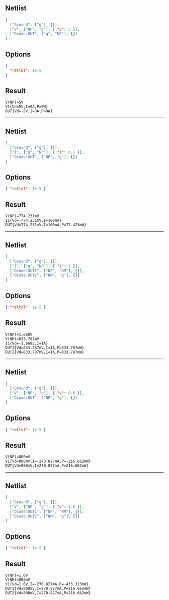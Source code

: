 ## Netlist

```json
[
  ["Ground", ["g"], {}],
  ["V", ["NP", "g"], { "v": 5 }],
  ["Diode:DUT", ["g", "NP"], {}]
]
```

## Options

```json
{
  "reltol": 1e-5
}
```

## Result

```text
V(NP)=5V
V1{Vd=5V,I=0A,P=0W}
DUT{Vd=-5V,I=0A,P=0W}
```

---

## Netlist

```json
[
  ["Ground", ["g"], {}],
  ["I", ["g", "NP"], { "i": 0.1 }],
  ["Diode:DUT", ["NP", "g"], {}]
]
```

## Options

```json
{ "reltol": 1e-5 }
```

## Result

```text
V(NP)=774.231mV
I1{Vd=-774.231mV,I=100mA}
DUT{Vd=774.231mV,I=100mA,P=77.423mW}
```

---

## Netlist

```json
[
  ["Ground", ["g"], {}],
  ["I", ["g", "NP"], { "i": 1 }],
  ["Diode:DUT1", ["NP", "NM"], {}],
  ["Diode:DUT2", ["NM", "g"], {}]
]
```

## Options

```json
{ "reltol": 1e-5 }
```

## Result

```text
V(NP)=1.668V
V(NM)=833.787mV
I1{Vd=-1.668V,I=1A}
DUT1{Vd=833.787mV,I=1A,P=833.787mW}
DUT2{Vd=833.787mV,I=1A,P=833.787mW}
```

---

## Netlist

```json
[
  ["Ground", ["g"], {}],
  ["V", ["NP", "g"], { "v": 0.8 }],
  ["Diode:DUT", ["NP", "g"], {}]
]
```

## Options

```json
{ "reltol": 1e-5 }
```

## Result

```text
V(NP)=800mV
V1{Vd=800mV,I=-270.827mA,P=-216.662mW}
DUT{Vd=800mV,I=270.827mA,P=216.662mW}
```

---

## Netlist

```json
[
  ["Ground", ["g"], {}],
  ["V", ["NP", "g"], { "v": 1.6 }],
  ["Diode:DUT1", ["NP", "NM"], {}],
  ["Diode:DUT2", ["NM", "g"], {}]
]
```

## Options

```json
{ "reltol": 1e-5 }
```

## Result

```text
V(NP)=1.6V
V(NM)=800mV
V1{Vd=1.6V,I=-270.827mA,P=-433.323mW}
DUT1{Vd=800mV,I=270.827mA,P=216.662mW}
DUT2{Vd=800mV,I=270.827mA,P=216.662mW}
```
